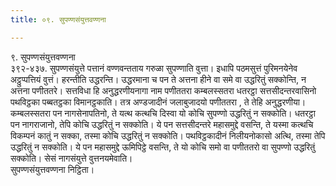```yaml
---
title: ०९. सुपण्णसंयुत्तवण्णना

---
```

९. सुपण्णसंयुत्तवण्णना  
३९२-४३७. सुपण्णसंयुत्ते पत्तानं वण्णवन्तताय गरुळा सुपण्णाति वुत्ता। इधापि पठमसुत्तं पुरिमनयेनेव अट्ठुप्पत्तियं वुत्तं। हरन्तीति उद्धरन्ति। उद्धरमाना च पन ते अत्तना हीने वा समे वा उद्धरितुं सक्‍कोन्ति, न अत्तना पणीततरे। सत्तविधा हि अनुद्धरणीयनागा नाम पणीततरा कम्बलस्सतरा धतरट्ठा सत्तसीदन्तरवासिनो पथविट्ठका पब्बतट्ठका विमानट्ठकाति। तत्र अण्डजादीनं जलाबुजादयो पणीततरा , ते तेहि अनुद्धरणीया। कम्बलस्सतरा पन नागसेनापतिनो, ते यत्थ कत्थचि दिस्वा यो कोचि सुपण्णो उद्धरितुं न सक्‍कोति। धतरट्ठा पन नागराजानो, तेपि कोचि उद्धरितुं न सक्‍कोति। ये पन सत्तसीदन्तरे महासमुद्दे वसन्ति, ते यस्मा कत्थचि विकम्पनं कातुं न सक्‍का, तस्मा कोचि उद्धरितुं न सक्‍कोति। पथविट्ठकादीनं निलीयनोकासो अत्थि, तस्मा तेपि उद्धरितुं न सक्‍कोति। ये पन महासमुद्दे ऊमिपिट्ठे वसन्ति, ते यो कोचि समो वा पणीततरो वा सुपण्णो उद्धरितुं सक्‍कोति। सेसं नागसंयुत्ते वुत्तनयमेवाति।  
सुपण्णसंयुत्तवण्णना निट्ठिता।  